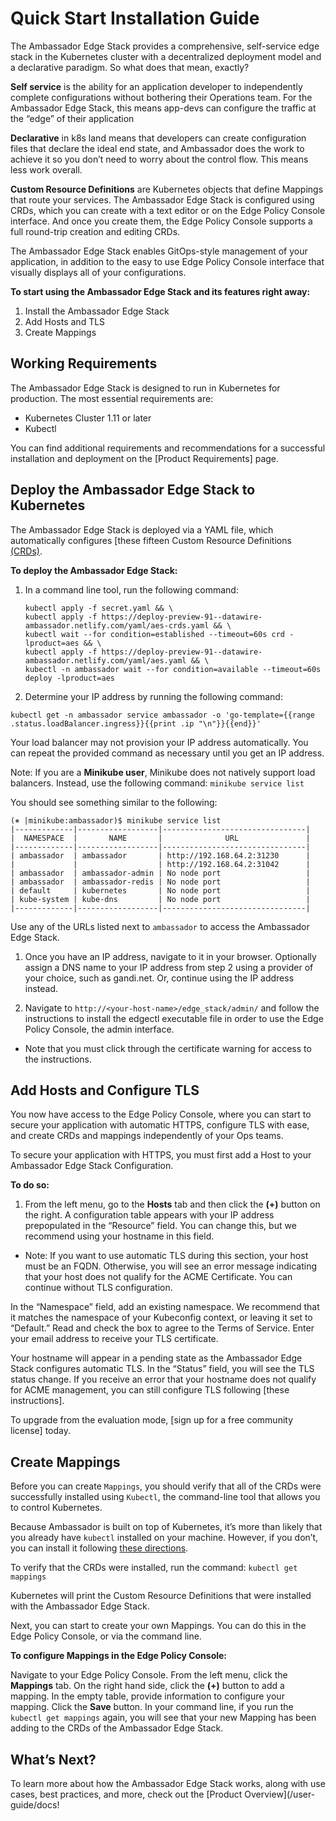 # Quick Start Installation Guide

The Ambassador Edge Stack provides a comprehensive, self-service edge stack in the Kubernetes cluster with a decentralized deployment model and a declarative paradigm. So what does that mean, exactly?

**Self service** is the ability for an application developer to independently complete configurations without bothering their Operations team. For the Ambassador Edge Stack, this means app-devs can configure the traffic at the “edge” of their application 

**Declarative** in k8s land means that developers can create configuration files that declare the ideal end state, and Ambassador does the work to achieve it so you don’t need to worry about the control flow. This means less work overall.

**Custom Resource Definitions** are Kubernetes objects that define Mappings that route your services. The Ambassador Edge Stack is configured using CRDs, which you can create with a text editor or on the Edge Policy Console interface. And once you create them, the Edge Policy Console supports a full round-trip creation and editing CRDs.

The Ambassador Edge Stack enables GitOps-style management of your application, in addition to the easy to use Edge Policy Console interface that visually displays all of your configurations.

**To start using the Ambassador Edge Stack and its features right away:**

1. Install the Ambassador Edge Stack
2. Add Hosts and TLS
3. Create Mappings

## Working Requirements

The Ambassador Edge Stack is designed to run in Kubernetes for production. The most essential requirements are:

* Kubernetes Cluster 1.11 or later
* Kubectl

You can find additional requirements and recommendations for a successful installation and deployment on the [Product Requirements] page.

## Deploy the Ambassador Edge Stack to Kubernetes

The Ambassador Edge Stack is deployed via a YAML file, which automatically configures [these fifteen Custom Resource Definitions [(CRDs)](../reference/core/crds.md).

**To deploy the Ambassador Edge Stack:**

1. In a command line tool, run the following command:

    ```
    kubectl apply -f secret.yaml && \
    kubectl apply -f https://deploy-preview-91--datawire-ambassador.netlify.com/yaml/aes-crds.yaml && \
    kubectl wait --for condition=established --timeout=60s crd -lproduct=aes && \
    kubectl apply -f https://deploy-preview-91--datawire-ambassador.netlify.com/yaml/aes.yaml && \
    kubectl -n ambassador wait --for condition=available --timeout=60s deploy -lproduct=aes
    ```

2. Determine your IP address by running the following command:

```
kubectl get -n ambassador service ambassador -o 'go-template={{range .status.loadBalancer.ingress}}{{print .ip "\n"}}{{end}}'
```

Your load balancer may not provision your IP address automatically. You can repeat the provided command as necessary until you get an IP address.

Note: If you are a **Minikube user**, Minikube does not natively support load balancers. Instead, use the following command: `minikube service list` 

You should see something similar to the following:

```
(⎈ |minikube:ambassador)$ minikube service list
|-------------|------------------|--------------------------------|
|  NAMESPACE  |       NAME       |              URL               |
|-------------|------------------|--------------------------------|
| ambassador  | ambassador       | http://192.168.64.2:31230      |
|             |                  | http://192.168.64.2:31042      |
| ambassador  | ambassador-admin | No node port                   |
| ambassador  | ambassador-redis | No node port                   |
| default     | kubernetes       | No node port                   |
| kube-system | kube-dns         | No node port                   |
|-------------|------------------|--------------------------------|
```

Use any of the URLs listed next to `ambassador` to access the Ambassador Edge Stack.

1. Once you have an IP address, navigate to it in your browser. Optionally assign a DNS name to your IP address from step 2 using a provider of your choice, such as gandi.net. Or, continue using the IP address instead. 

2. Navigate to `http://<your-host-name>/edge_stack/admin/` and follow the instructions to install the edgectl executable file in order to use the Edge Policy Console, the admin interface. 

* Note that you must click through the certificate warning for access to the instructions.

## Add Hosts and Configure TLS

You now have access to the Edge Policy Console, where you can start to secure your application with automatic HTTPS, configure TLS with ease, and create CRDs and mappings independently of your Ops teams. 

To secure your application with HTTPS, you must first add a Host to your Ambassador Edge Stack Configuration.

**To do so:**

1. From the left menu, go to the **Hosts** tab and then click the **(+)** button on the right. 
A configuration table appears with your IP address prepopulated in the “Resource” field. You can change this, but we recommend using your hostname in this field.
* Note: If you want to use automatic TLS during this section, your host must be an FQDN. Otherwise, you will see an error message indicating that your host does not qualify for the ACME Certificate. You can continue without TLS configuration.


In the “Namespace” field, add an existing namespace. We recommend that it matches the namespace of your Kubeconfig context, or leaving it set to “Default.”
Read and check the box to agree to the Terms of Service.
Enter your email address to receive your TLS certificate.

Your hostname will appear in a pending state as the Ambassador Edge Stack configures automatic TLS. In the “Status” field, you will see the TLS status change. If you receive an error that your hostname does not qualify for ACME management, you can still configure TLS following [these instructions].

To upgrade from the evaluation mode, [sign up for a free community license] today.

## Create Mappings 

Before you can create `Mappings`, you should verify that all of the CRDs were successfully installed using `Kubectl`, the command-line tool that allows you to control Kubernetes.

Because Ambassador is built on top of Kubernetes, it’s more than likely that you already have `kubectl` installed on your machine. However, if you don’t, you can install it following [these directions](https://kubernetes.io/docs/tasks/tools/install-kubectl/).

To verify that the CRDs were installed, run the command: `kubectl get mappings`

Kubernetes will print the Custom Resource Definitions that were installed with the Ambassador Edge Stack.

Next, you can start to create your own Mappings. You can do this in the Edge Policy Console, or via the command line.

**To configure Mappings in the Edge Policy Console:**

Navigate to your Edge Policy Console.
From the left menu, click the **Mappings** tab.
On the right hand side, click the **(+)** button to add a mapping.
In the empty table, provide information to configure your mapping. 
Click the **Save** button.
In your command line, if you run the  `kubectl get mappings` again, you will see that your new Mapping has been adding to the CRDs of the Ambassador Edge Stack.


## What’s Next? 

To learn more about how the Ambassador Edge Stack works, along with use cases, best practices, and more, check out the [Product Overview](/user-guide/docs!
